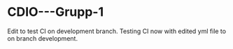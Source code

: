 # CDIO---Grupp-1

Edit to test CI on development branch. Testing CI now with edited yml file to on branch development.
